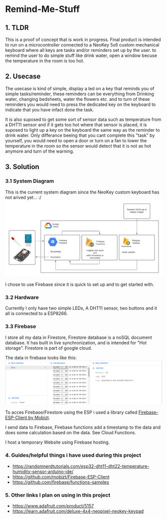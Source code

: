 # Remind-Me-Stuff

## 1. TLDR

This is a proof of concept that is work in progress. Final product is intended to run on a microcontroller connected to a NeoKey 5x6 custom mechanical keyboard where all keys are tasks and/or reminders set up by the user. to remind the user to do simple stuff like drink water, open a window becuse the temperature in the room is too hot.

## 2. Usecase

The usecase is kind of simple, display a led on a key that reminds you of simple tasks/reminder, these reminders can be everything from Drinking water, changing bedsheets, water the flowers etc. and to turn of these reminders you would need to press the dedicated key on the keyboard to indicate that you have infact done the task.

It is also suposed to get some sort of sensor data such as temperature from a DHT11 sensor and if it gets too hot where that sensor is placed, it is suposed to light up a key on the keyboard the same way as the reminder to drink water. Only differance beeing that you cant complete this "task" by yourself, you would need to open a door or turn on a fan to lower the temperature in the room so the sensor would detect that it is not as hot anymore and turn of the warning.


## 3. Solution

### 3.1 System Diagram
This is the current system diagram since the NeoKey custom keyboard has not arived yet... :/
![](/Architecture.png)

I chose to use Firebase since it is quick to set up and to get started with.

### 3.2 Hardware
Currently I only have two simple LEDs, A DHT11 sensor, two buttons and it all is connected to a ESP8266.

### 3.3 Firebase
I store all my data in Firestore, Firestore database is a noSQL document database. It has built in live synchronization, and is intended for "Hot storage". Firestore is part of google cloud.

The data in firebase looks like this:
![](/Dataflow1.png)

To  acces Firebase/Firestore using the ESP i used a library called [Firebase-ESP-Client by Mobizt](https://github.com/mobizt/Firebase-ESP-Client).

I send data to Firebase, Firebase functions add a timestamp to the data and does some calculation based on the data. See Cloud Functions.

I host a temporary Website using Firebase hosting.

### 4. Guides/helpful things i have used during this project
* https://randomnerdtutorials.com/esp32-dht11-dht22-temperature-humidity-sensor-arduino-ide/
* https://github.com/mobizt/Firebase-ESP-Client
* https://github.com/firebase/functions-samples

### 5. Other links I plan on using in this project
* https://www.adafruit.com/product/5157 
* https://learn.adafruit.com/deluxe-4x4-neopixel-neokey-keypad